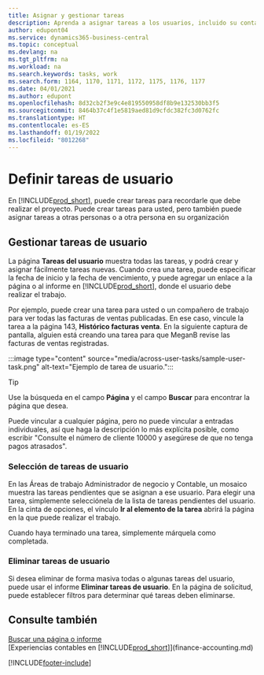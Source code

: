 ```yaml
---
title: Asignar y gestionar tareas
description: Aprenda a asignar tareas a los usuarios, incluido su contador, en Business Central, y cómo seleccionar y completar las tareas.
author: edupont04
ms.service: dynamics365-business-central
ms.topic: conceptual
ms.devlang: na
ms.tgt_pltfrm: na
ms.workload: na
ms.search.keywords: tasks, work
ms.search.form: 1164, 1170, 1171, 1172, 1175, 1176, 1177
ms.date: 04/01/2021
ms.author: edupont
ms.openlocfilehash: 8d32cb2f3e9c4e819550958df8b9e132530bb3f5
ms.sourcegitcommit: 8464b37c4f1e5819aed81d9cfdc382fc3d0762fc
ms.translationtype: HT
ms.contentlocale: es-ES
ms.lasthandoff: 01/19/2022
ms.locfileid: "8012268"
---
```

# <a name="define-user-tasks"></a>Definir tareas de usuario

En [!INCLUDE[prod_short](includes/prod_short.md)], puede crear tareas para recordarle que debe realizar el proyecto. Puede crear tareas para usted, pero también puede asignar tareas a otras personas o a otra persona en su organización  

## <a name="managing-user-tasks"></a>Gestionar tareas de usuario

La página **Tareas del usuario** muestra todas las tareas, y podrá crear y asignar fácilmente tareas nuevas. Cuando crea una tarea, puede especificar la fecha de inicio y la fecha de vencimiento, y puede agregar un enlace a la página o al informe en [!INCLUDE[prod_short](includes/prod_short.md)], donde el usuario debe realizar el trabajo.  

Por ejemplo, puede crear una tarea para usted o un compañero de trabajo para ver todas las facturas de ventas publicadas. En ese caso, vincule la tarea a la página 143, **Histórico facturas venta**. En la siguiente captura de pantalla, alguien está creando una tarea para que MeganB revise las facturas de ventas registradas.  

:::image type="content" source="media/across-user-tasks/sample-user-task.png" alt-text="Ejemplo de tarea de usuario.":::

> [!TIP]  
> Use la búsqueda en el campo **Página** y el campo **Buscar** para encontrar la página que desea.  
>
> Puede vincular a cualquier página, pero no puede vincular a entradas individuales, así que haga la descripción lo más explícita posible, como escribir "Consulte el número de cliente 10000 y asegúrese de que no tenga pagos atrasados".

### <a name="picking-up-user-tasks"></a>Selección de tareas de usuario

En las Áreas de trabajo Administrador de negocio y Contable, un mosaico muestra las tareas pendientes que se asignan a ese usuario. Para elegir una tarea, simplemente selecciónela de la lista de tareas pendientes del usuario. En la cinta de opciones, el vínculo **Ir al elemento de la tarea** abrirá la página en la que puede realizar el trabajo.  

Cuando haya terminado una tarea, simplemente márquela como completada.  

### <a name="deleting-user-tasks"></a>Eliminar tareas de usuario

Si desea eliminar de forma masiva todas o algunas tareas del usuario, puede usar el informe **Eliminar tareas de usuario**. En la página de solicitud, puede establecer filtros para determinar qué tareas deben eliminarse.  

## <a name="see-also"></a>Consulte también

[Buscar una página o informe](ui-search.md)  
[Experiencias contables en [!INCLUDE[prod_short](includes/prod_short.md)]](finance-accounting.md)  


[!INCLUDE[footer-include](includes/footer-banner.md)]